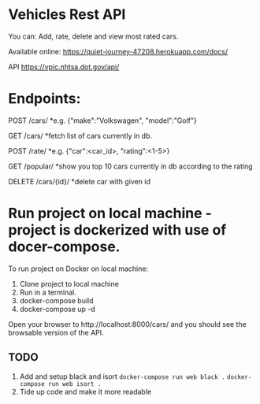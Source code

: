 # Vehicles Rest API
You can: Add, rate, delete and view most rated cars.

Available online: https://quiet-journey-47208.herokuapp.com/docs/

API https://vpic.nhtsa.dot.gov/api/

# Endpoints:



POST /cars/
*e.g. {"make":"Volkswagen", "model":"Golf"}

  GET /cars/
  *fetch list of cars currently in db.

POST /rate/
*e.g. {"car":<car_id>, "rating":<1-5>}

  GET /popular/
  *show you top 10 cars currently in db according to the rating

DELETE /cars/{id}/
*delete car with given id

# Run project on local machine - project is dockerized with use of docer-compose.

To run project on Docker on local machine:

1. Clone project to local machine
2. Run in a terminal.
3. docker-compose build
4. docker-compose up -d

Open your browser to http://localhost:8000/cars/ and you should see the browsable version of the API.

## TODO
1. Add and setup black and isort
```docker-compose run web black .```
```docker-compose run web isort .```
2. Tide up code and make it more readable
